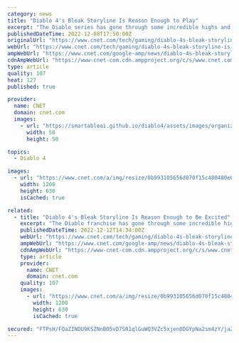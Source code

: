```yaml
---
category: news
title: "Diablo 4's Bleak Storyline Is Reason Enough to Play"
excerpt: "The Diablo series has gone through some incredible highs and more than a few lows. Games like Diablo II: Resurrected received huge hype when announced but failed to win over fans"
publishedDateTime: 2022-12-08T17:50:00Z
originalUrl: "https://www.cnet.com/tech/gaming/diablo-4s-bleak-storyline-is-reason-enough-to-play/"
webUrl: "https://www.cnet.com/tech/gaming/diablo-4s-bleak-storyline-is-reason-enough-to-play/"
ampWebUrl: "https://www.cnet.com/google-amp/news/diablo-4s-bleak-storyline-is-reason-enough-to-play/"
cdnAmpWebUrl: "https://www-cnet-com.cdn.ampproject.org/c/s/www.cnet.com/google-amp/news/diablo-4s-bleak-storyline-is-reason-enough-to-play/"
type: article
quality: 107
heat: 127
published: true

provider:
  name: CNET
  domain: cnet.com
  images:
    - url: "https://smartableai.github.io/diablo4/assets/images/organizations/cnet.com-50x50.jpg"
      width: 50
      height: 50

topics:
  - Diablo 4

images:
  - url: "https://www.cnet.com/a/img/resize/0b993105656d070f15c480480e6c1f4ced714f24/hub/2022/12/07/123e36a4-052b-46f0-a530-02b7f8bc3fde/igcshowcase-lilith-02.jpg?auto=webp&fit=crop&height=630&width=1200"
    width: 1200
    height: 630
    isCached: true

related:
  - title: "Diablo 4's Bleak Storyline Is Reason Enough to Be Excited"
    excerpt: "The Diablo franchise has gone through some incredible highs and more than a few lows. Games like Diablo II: Resurrected received huge hype when first announced but failed to win o ..."
    publishedDateTime: 2022-12-12T14:34:00Z
    webUrl: "https://www.cnet.com/tech/gaming/diablo-4s-bleak-storyline-is-reason-enough-to-be-excited/"
    ampWebUrl: "https://www.cnet.com/google-amp/news/diablo-4s-bleak-storyline-is-reason-enough-to-be-excited/"
    cdnAmpWebUrl: "https://www-cnet-com.cdn.ampproject.org/c/s/www.cnet.com/google-amp/news/diablo-4s-bleak-storyline-is-reason-enough-to-be-excited/"
    type: article
    provider:
      name: CNET
      domain: cnet.com
    quality: 107
    images:
      - url: "https://www.cnet.com/a/img/resize/0b993105656d070f15c480480e6c1f4ced714f24/hub/2022/12/07/123e36a4-052b-46f0-a530-02b7f8bc3fde/igcshowcase-lilith-02.jpg?auto=webp&fit=crop&height=630&width=1200"
        width: 1200
        height: 630
        isCached: true

secured: "FTPsH/FQaZINDU9KSZNnBO5vD7SR1qlGuWQ3VZc5xjen0DGYpNa2sm4zY/jaZ1S+h5A9mro/FjimuGZP40GcPYP5xwvgmpIfL3ruGwgZwUgskza7P2J9Tv+cxl4yvozdNHzgbJSTEeOqhYWEhSeyjH7H3by4rfcTKHJq8KiF7dLaq5E8UrLbEoUBFlrFDZVSNisrcOxBVfmS3bJmN/7cE6jKRaRk+m/i0VAcrAWHqYHDdlCzwc3kt1c4YOzyNbNIRb2Ipa+BBkG3LX/3dyONSuBBkAh1H2JmuToLiMuVCuDEeKp6IodZ/zoRrLHE0z5Knvdi/HHH8ZeWbSI7KBLHcHcieSjujAwbxcTsclaxWgw=;cvH7LvSap2oBY+SOAiFWEQ=="
---
```


